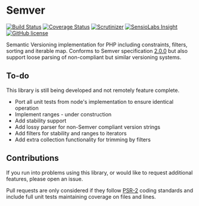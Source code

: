 # Semver

[![Build Status](https://travis-ci.org/omines/semver.svg?branch=master)](https://travis-ci.org/omines/semver)
[![Coverage Status](https://coveralls.io/repos/omines/semver/badge.svg?branch=master&service=github)](https://coveralls.io/github/omines/semver?branch=master)
[![Scrutinizer](https://img.shields.io/scrutinizer/g/omines/semver.svg)](https://scrutinizer-ci.com/g/omines/semver/?branch=master)
[![SensioLabs Insight](https://img.shields.io/sensiolabs/i/6bf49b9f-c9fd-456f-962e-6238e9f5e61e.svg)](https://insight.sensiolabs.com/projects/6bf49b9f-c9fd-456f-962e-6238e9f5e61e)
[![GitHub license](https://img.shields.io/badge/license-MIT-blue.svg)](https://raw.githubusercontent.com/omines/semver/master/LICENSE)

Semantic Versioning implementation for PHP including constraints, filters, sorting and iterable map. Conforms to Semver
specification [2.0.0](http://semver.org/spec/v2.0.0.html) but also support loose parsing of non-compliant but similar versioning systems.

## To-do

This library is still being developed and not remotely feature complete.

 * Port all unit tests from node's implementation to ensure identical operation
 * Implement ranges - under construction
 * Add stability support
 * Add lossy parser for non-Semver compliant version strings
 * Add filters for stability and ranges to iterators
 * Add extra collection functionality for trimming by filters

## Contributions

If you run into problems using this library, or would like to request additional features, please open an issue.

Pull requests are only considered if they follow [PSR-2](http://www.php-fig.org/psr/psr-2/) coding standards and include
full unit tests maintaining coverage on files and lines.
